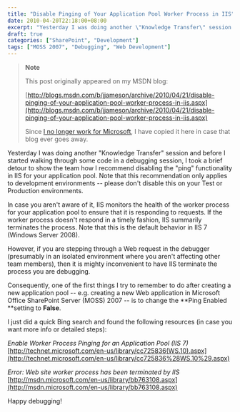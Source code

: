 ```yaml
---
title: "Disable Pinging of Your Application Pool Worker Process in IIS"
date: 2010-04-20T22:18:00+08:00
excerpt: "Yesterday I was doing another \"Knowledge Transfer\" session and before I started walking through some code in a debugging session, I took a brief detour to show the team how I recommend disabling the \"ping\" functionality in IIS for your application pool..."
draft: true
categories: ["SharePoint", "Development"]
tags: ["MOSS 2007", "Debugging", "Web Development"]
---
```


> **Note**
> 
> This post originally appeared on my MSDN blog:
> 
> 
> [http://blogs.msdn.com/b/jjameson/archive/2010/04/21/disable-pinging-of-your-application-pool-worker-process-in-iis.aspx](http://blogs.msdn.com/b/jjameson/archive/2010/04/21/disable-pinging-of-your-application-pool-worker-process-in-iis.aspx)
> 
> Since [I no longer work for Microsoft](/blog/jjameson/2011/09/02/last-day-with-microsoft), I have copied it here in case that blog ever goes away.


Yesterday I was doing another "Knowledge Transfer" session and before I started walking through some code in a debugging session, I took a brief detour to show the team how I recommend disabling the "ping" functionality in IIS for your application pool. Note that this recommendation only applies to development environments -- please don't disable this on your Test or Production environments.

In case you aren't aware of it, IIS monitors the health of the worker process for your application pool to ensure that it is responding to requests. If the worker process doesn't respond in a timely fashion, IIS summarily terminates the process. Note that this is the default behavior in IIS 7 (Windows Server 2008).

However, if you are stepping through a Web request in the debugger (presumably in an isolated environment where you aren't affecting other team members), then it is mighty inconvenient to have IIS terminate the process you are debugging.

Consequently, one of the first things I try to remember to do after creating a new application pool -- e.g. creating a new Web application in Microsoft Office SharePoint Server (MOSS) 2007 -- is to change the **Ping Enabled **setting to **False**.

I just did a quick Bing search and found the following resources (in case you want more info or detailed steps):

<cite>Enable Worker Process Pinging for an Application Pool (IIS 7)</cite>
[http://technet.microsoft.com/en-us/library/cc725836(WS.10).aspx](http://technet.microsoft.com/en-us/library/cc725836%28WS.10%29.aspx)



<cite>Error: Web site worker process has been terminated by IIS</cite>
[http://msdn.microsoft.com/en-us/library/bb763108.aspx](http://msdn.microsoft.com/en-us/library/bb763108.aspx)


Happy debugging!

